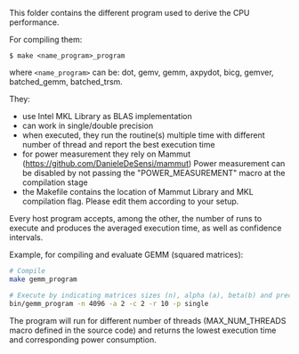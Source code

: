 This folder contains the different program used to derive the CPU performance.

For compiling them:
```
$ make <name_program>_program
```
where `<name_program>` can be: dot, gemv, gemm, axpydot, bicg, gemver, batched_gemm, batched_trsm.


They:
 - use Intel MKL Library as BLAS implementation 
 - can work in single/double precision
 - when executed, they run the routine(s) multiple time with different
    number of thread and report the best execution time
 - for power measurement they rely on Mammut (https://github.com/DanieleDeSensi/mammut)
    Power measurement can be disabled by not passing the "POWER_MEASUREMENT"
    macro at the compilation stage
 - the Makefile contains the location of Mammut Library and MKL compilation flag. Please edit
 them according to your setup.   


Every host program accepts, among the other, the number of runs to execute and produces the averaged execution time,
as well as confidence intervals.


Example, for compiling and evaluate GEMM (squared matrices):

```Bash
# Compile
make gemm_program

# Execute by indicating matrices sizes (n), alpha (a), beta(b) and precision.
bin/gemm_program -n 4096 -a 2 -c 2 -r 10 -p single
```

The program will run for different number of threads (MAX_NUM_THREADS macro defined in the source code) and returns
the lowest execution time and corresponding power consumption.


 
